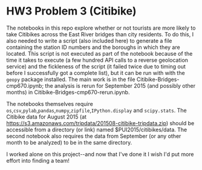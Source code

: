 # HW3 Problem 3 (Citibike)
The notebooks in this repo explore whether or not tourists are more likely
to take Citibikes across the East River bridges than city residents. To
do this, I also needed to write a script (also included here) to generate
a file containing the station ID numbers and the boroughs in which they are
located. This script is not executed as part of the notebook because of the
time it takes to execute (a few hundred API calls to a reverse geolocation
service) and the fickleness of the script (it failed twice due to timing out
before I successfully got a complete list), but it can be run with with the
`geopy` package installed. The main work is in the file 
Citibike-Bridges-cmp670.ipynb; the analysis is rerun for September 2015 (and
possibly other months) in Citibike-Bridges-cmp670-rerun.ipynb.

The notebooks themselves require `os`,`csv`,`pylab`,`pandas`,`numpy`,`zipfile`,`IPython.display` and `scipy.stats`. The Citibike data for August 2015 (at
https://s3.amazonaws.com/tripdata/201508-citibike-tripdata.zip) 
should be accessible from a directory (or link) named 
$PUI2015/citibikes/data. The second notebook also requires the data from 
September (or any other month to be analyzed) to be in the same directory.

I worked alone on this project--and now that I've done it I wish I'd put more
effort into finding a team!
